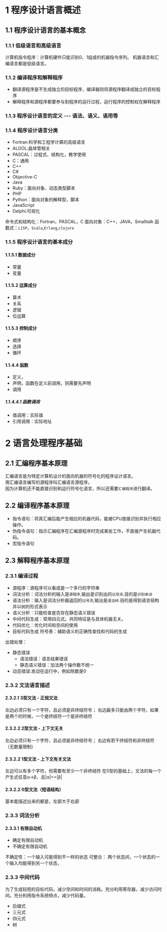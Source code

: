 # 1 程序设计语言概述

## 1.1 程序设计语言的基本概念

### 1.1.1 低级语言和高级语言
计算机指令程序：计算机硬件只能识别0、1组成的机器指令序列。
机器语言和汇编语言都是低级语言。

### 1.1.2 编译程序和解释程序
- 翻译源程序是不生成独立的目标程序，编译器则将源程序翻译成独立的目标程序
- 解释程序和源程序都要参与到程序的运行过程，运行程序的控制权在解释程序

### 1.1.3 程序设计语言的定义  --- 语法、语义、语用等

### 1.1.4 程序设计语言分类
- Fortran:科学和工程学计算的高级语言
- ALGOL:晶体管相关
- PASCAL：过程式、结构化，教学使用
- C：通用
- C++
- C#
- Objective-C
- Java
- Ruby：面向对象、动态类型脚本
- PHP
- Python：面向对象的解释型，脚本
- JavaScript
- Delphi:可视化

命令式和结构化：Fortran，PASCAL，C
面向对象：C++，JAVA，Smalltalk
函数式：`LISP`，`Scala`,`Erlang`,`clojure`


### 1.1.5 程序设计语言的基本成分

#### 1.1.5.1 数据成分
- 常量
- 变量

#### 1.1.5.2 运算成分
- 算术
- 关系
- 逻辑 
- 位运算

#### 1.1.5.3 控制成分
- 顺序
- 选择
- 循环

#### 1.1.4.4 函数
- 定义，
- 声明，函数在定义前调用，则需要先声明
- 调用
  
##### 1.1.4.4.1 函数调用
- 值调用：实际值
- 引用调用：实际地址

# 2 语言处理程序基础

## 2.1 汇编程序基本原理
汇编语言是为特定计算机设计的面向机器的符号化的程序设计语言。<br>
用汇编语言编写的源程序叫汇编语言源程序。<br>
因为计算机还不能直接识别和运行符号化语言，所以还需要`汇编程序`进行翻译。


## 2.2 编译程序基本原理
- 指令语句：将其汇编后能产生相应的机器代码，能被CPU直接识别并执行相应操作。
- 伪指令语句：指示汇编程序在汇编源程序时完成某些工作，不直接产生机器代码。
- 宏指令语句


## 2.3 解释程序基本原理

### 2.3.1 编译过程
- 源程序：源程序可以看成是一个多行的字符串
- 词法分析：词法分析的输入是`源程序`,输出是识别出的`记号流`.目的是`识别单词`
- 语法分析：输入是词法分析器返回的`记号流`,输出是`语法树`.目的是得到语言结构并以树的形式表示
- 语义分析：只能检查是否存在静态语义错误
- 中间代码生成：常用四元式。共同特征是与具体机器无关。
- 代码优化：优化时间和空间的使用
- 目标代码生成
符号表：辅助语义的正确性查找和代码的生成

出错处理：
- 静态错误
  - 语法错误：语言结果错误
  - 静态语义错误：加法两个操作数不统一
- 动态错误:发动在运行中，例如除数是0

### 2.3.2 文法语言描述

#### 2.3.2.1 3型文法 - 正规文法
左边必须只有一个字符，且必须是非终结符号；
右边最多只能由两个字符，如果是两个的时候，一个是终结符一个是非终结符

#### 2.3.2.2 2型文法 - 上下文无关
左边必须只有一个字符，且必须是非终结符号；
右边有若干终结符和非终结符（无数量限制）

#### 2.3.2.2 1型文法 - 上下文有关文法
左边可以有多个字符，但需要有至少一个非终结符
在0型的基础上，文法的每一个产生式任意α->β，且|α|<=|β|

#### 2.3.2.2 0型文法（短语结构）
基本能描述出来的都是，左部大于右部

### 2.3.3 词法分析

#### 2.3.3.1 有限自动机

- 确定有限自动机
- 不确定有限自动机

不确定性：一个输入可能得到不一样的状态
可整合： 两个状态间，一个状态的一个输入均能得到另一个状态，


### 2.3.3 中间代码
为了生成较短的目标代码，减少空间和时间的消耗。充分利用寄存器，减少访问时间。充分利用指令系统特点，减少代码量。
- 后缀式
- 三元式
- 四元式
- 树
